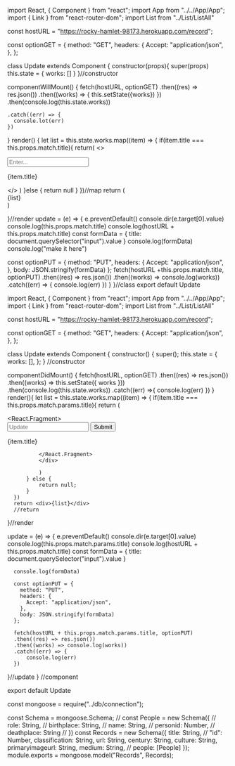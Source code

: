 import React, { Component } from "react";
import App from "../../App/App";
import { Link } from "react-router-dom";
import List from "../List/ListAll"

const hostURL = "https://rocky-hamlet-98173.herokuapp.com/record";

const optionGET = {
  method: "GET",
  headers: {
    Accept: "application/json",
  },
};

class Update extends Component {
    constructor(props){
      super(props)
      this.state = {
        works: []
      }
    }//constructor
  
  componentWillMount() {
    fetch(hostURL, optionGET)
    .then((res) => res.json())
    .then((works) => {
      this.setState({works})
    })
    .then(console.log(this.state.works))
   
    .catch((err) => {
      console.lot(err)
    })
  }
    render() {
      let list = this.state.works.map((item) => {
        if(item.title === this.props.match.title){
          return(
            <>
              <form onSubmit={this.update}>
              <div class="ui input"><input type="text" placeholder="Enter..."/></div> 
              </form>
          <p>{item.title}</p>
            </>
          )
        }else {
          return null
        }
      })//map
      return (
        <div>
          {list}
        </div>
      )
    
  }//render
update = (e) => {
  e.preventDefault()
  console.dir(e.target[0].value)
  console.log(this.props.match.title)
  console.log(hostURL + this.props.match.title)
  const formData = {
    title: document.querySelector("input").value
  }
  console.log(formData)
  console.log("make it here")

  const optionPUT = {
    method: "PUT",
    headers: {
      Accept: "application/json",
    },
    body: JSON.stringify(formData)
  };
  fetch(hostURL +this.props.match.title, optionPUT)
  .then((res) => res.json())
  .then((works) => console.log(works))
  .catch((err) => {
    console.log(err)
  }) 
}
}//class
export default Update














import React, { Component } from "react";
import App from "../../App/App";
import { Link } from "react-router-dom";
import List from "../List/ListAll"

const hostURL = "https://rocky-hamlet-98173.herokuapp.com/record";

const optionGET = {
  method: "GET",
  headers: {
    Accept: "application/json",
  },
};

class Update extends Component {
  constructor() {
    super();
    this.state = {
      works: [],
    };
  } //constructor

  componentDidMount() {
    fetch(hostURL, optionGET)
      .then((res) => res.json())
      .then((works) => this.setState({ works }))
      .then(console.log(this.state.works))
      .catch((err) =>{
          console.log(err)
      })
  }
  render(){
      let list = this.state.works.map((item) => {
          if(item.title === this.props.match.params.title){
              return (
                      <div>
                  <React.Fragment>
                      <form onSubmit={this.update}>
                          <input type="text" placeholder="Update"></input>
                          <input type="submit"></input>
                      </form>
              <p>{item.title}</p>
           
              </React.Fragment>
              </div>

              )
          } else {
              return null;
          }
      })
      return <div>{list}</div>
      //return
  }//render

  update = (e) => {
      e.preventDefault()
      console.dir(e.target[0].value)
      console.log(this.props.match.params.title)
      console.log(hostURL + this.props.match.title)
      const formData = {
          title: document.querySelector("input").value
      }
    
      console.log(formData)

      const optionPUT = {
        method: "PUT",
        headers: {
          Accept: "application/json",
        },
        body: JSON.stringify(formData)
      };
      
      fetch(hostURL + this.props.match.params.title, optionPUT)
      .then((res) => res.json())
      .then((works) => console.log(works))
      .catch((err) => {
          console.log(err)
      })
  }//update
} //component

export default Update









const mongoose = require("../db/connection");

const Schema = mongoose.Schema;
// const People = new Schema({
//     role: String,
//     birthplace: String,
//     name: String,
//     personid: Number,
//     deathplace: String
// })
const Records = new Schema({
  title: String,
  // "id": Number,
  classification: String,
  url: String,
  century: String,
  culture: String,
  primaryimageurl: String,
  medium: String,
  // people: [People]
});
module.exports = mongoose.model("Records", Records);
